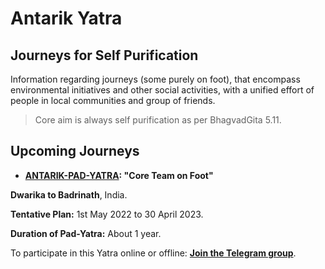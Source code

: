 # Antarik Yatra

## Journeys for Self Purification 

Information regarding journeys (some purely on foot), that encompass environmental initiatives and other social activities, with a unified effort of people in local communities and group of friends.

> Core aim is always self purification as per BhagvadGita 5.11.

## Upcoming Journeys

- **[ANTARIK-PAD-YATRA](https://nehalsin.github.io/antarik-padyatra/):
"Core Team on Foot"**

**Dwarika to Badrinath**, India. 

**Tentative Plan:** 1st May 2022 to 30 April 2023. 

**Duration of Pad-Yatra:** About 1 year.

To participate in this Yatra online or offline:
[**Join the Telegram group**](https://t.me/joinchat/EjnBB0fi2No1NzJl).
